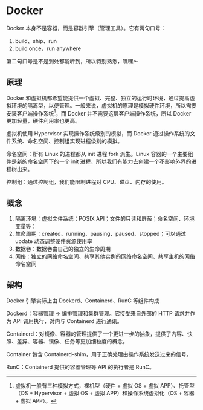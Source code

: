 # Docker

Docker 本身不是容器，而是容器引擎（管理工具）。它有两句口号：

1. build、ship、run
2. build once，run anywhere

第二句口号是不是到处都能听到，所以特别熟悉，嘿嘿～

## 原理

Docker 和虚拟机都希望能提供一个虚拟、完整、独立的运行时环境，通过提高虚拟环境的隔离型，以便管理。一般来说，虚拟机的原理是模拟硬件环境，所以需要安装客户端操作系统[^模拟硬件]，而 Docker 并不需要这层客户端操作系统，所以 Docker 更加轻量，硬件利用率也更高。

[^模拟硬件]: 虚拟机一般有三种模拟方式，裸机型（硬件 + 虚拟 OS + 虚拟 APP）、托管型（OS + Hypervisor + 虚拟 OS + 虚拟 APP）和操作系统虚拟化（OS + 容器 + 虚拟 APP）。

虚拟机使用 Hypervisor 实现操作系统级别的模拟，而 Docker 通过操作系统的文件系统、命名空间、控制组实现进程级别的模拟。

命名空间：所有 Linux 的进程都从 init 进程 fork 派生。Linux 容器的一个主要组件是新的命名空间下的一个 init 进程，所以我们有能力去创建一个不影响外界的进程树出来。

控制组：通过控制组，我们能限制进程对 CPU、磁盘、内存的使用。

## 概念

1. 隔离环境：虚拟文件系统；POSIX API；文件的只读和屏蔽；命名空间、环境变量等；
2. 生命周期：created、running、pausing、paused、stopped；可以通过 update 动态调整硬件资源使用率
3. 数据卷：数据卷由自己的独立的生命周期
4. 网络：独立的网络命名空间、共享其他实例的网络命名空间、共享主机的网络命名空间

## 架构

Docker 引擎实际上由 Dockerd、Containerd、RunC 等组件构成

Dockerd：容器管理 -> 编排管理和集群管理。它接受来自外部的 HTTP 请求并作为 API 调用执行，对内与 Containerd 进行通讯。

Containerd：对镜像、容器的管理提供了一个更进一步的抽象，提供了内容、快照、差异、容器、镜像、任务等更加细粒度的概念。

Container 包含 Containerd-shim，用于正确处理由操作系统发送过来的信号。

RunC：Containerd 提供的容器管理等 API 的执行者是 RunC。
